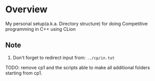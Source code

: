 # Overview

My personal setup(a.k.a. Directory structure) for doing Competitive programming in C++ using CLion

## Note

1. Don't forget to redirect input from: `../cp/in.txt`

TODO: remove cp1 and the scripts able to make all additional folders starting from cp1.
